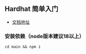 ## Hardhat 简单入门

- [文档地址](https://learnblockchain.cn/docs/hardhat/getting-started/)

### 安装依赖（node版本建议18以上）

```shell
cd main && npm i
```